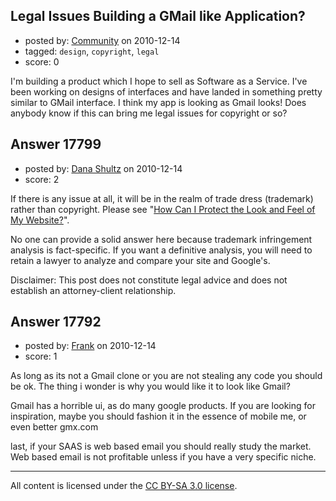 ## Legal Issues Building a GMail like Application?

- posted by: [Community](https://stackexchange.com/users/-1/-1-community) on 2010-12-14
- tagged: `design`, `copyright`, `legal`
- score: 0

I'm building a product which I hope to sell as Software as a Service. I've been working on designs of interfaces and have landed in something pretty similar to GMail interface. I think my app is looking as Gmail looks! Does anybody know if this can bring me legal issues for copyright or so? 


## Answer 17799

- posted by: [Dana Shultz](https://stackexchange.com/users/-1/1841-dana-shultz) on 2010-12-14
- score: 2

<p>If there is any issue at all, it will be in the realm of trade dress (trademark) rather than copyright. Please see "<a href="http://dana.sh/hU9Oxx" rel="nofollow">How Can I Protect the Look and Feel of My Website?</a>".</p>

<p>No one can provide a solid answer here because trademark infringement analysis is fact-specific. If you want a definitive analysis, you will need to retain a lawyer to analyze and compare your site and Google's.</p>

<p>Disclaimer: This post does not constitute legal advice and does not establish an attorney-client relationship.</p>



## Answer 17792

- posted by: [Frank](https://stackexchange.com/users/-1/4858-frank) on 2010-12-14
- score: 1

As long as its not a Gmail clone or you are not stealing any code you should be ok.  The thing i wonder is why you would like it to look like Gmail?

Gmail has a horrible ui, as do many google products.
If you are looking for inspiration, maybe you should fashion it in the essence of mobile me, or even better gmx.com

last, if your SAAS is web based email you should really study the market.  Web based email is not profitable unless if you have a very specific niche.  



---

All content is licensed under the [CC BY-SA 3.0 license](https://creativecommons.org/licenses/by-sa/3.0/).
